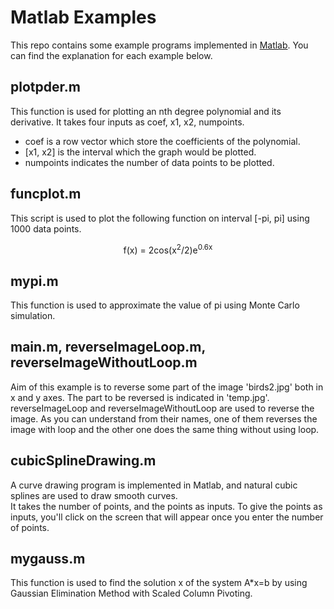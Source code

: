 # Matlab Examples
This repo contains some example programs implemented in [Matlab](https://www.mathworks.com/product/matlab.html). You can find
the explanation for each example below.
## plotpder.m
This function is used for plotting an nth degree polynomial and its derivative. It takes four inputs as coef, x1, x2, numpoints.<br/>
* coef is a row vector which store the coefficients of the polynomial.
* [x1, x2] is the interval which the graph would be plotted.
* numpoints indicates the number of data points to be plotted.

## funcplot.m
This script is used to plot the following function on interval [-pi, pi] using 1000 data points.<br/>
<p align="center">
f(x) = 2cos(x<sup>2</sup>/2)e<sup>0.6x</sup>
</p>

## mypi.m
This function is used to approximate the value of pi using Monte Carlo simulation.

## main.m, reverseImageLoop.m, reverseImageWithoutLoop.m
Aim of this example is to reverse some part of the image 'birds2.jpg' both in x and y axes. The part to be reversed is indicated in 'temp.jpg'. reverseImageLoop and reverseImageWithoutLoop are used to reverse the image. As you can understand from their names, one of them reverses the image with loop and the other one does the same thing without using loop.

## cubicSplineDrawing.m
A curve drawing program is implemented in Matlab, and natural cubic splines are used to draw smooth curves.<br/>
It takes the number of points, and the points as inputs. To give the points as inputs, you'll click on the screen that will appear once you enter the number of points.

## mygauss.m
This function is used to find the solution x of the system A*x=b by using Gaussian Elimination Method with Scaled Column Pivoting.